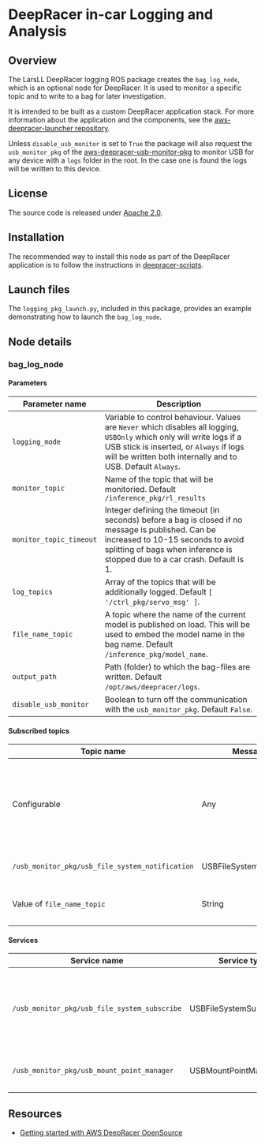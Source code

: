 # DeepRacer in-car Logging and Analysis

## Overview

The LarsLL DeepRacer logging ROS package creates the `bag_log_node`, which is an optional node for DeepRacer. It is used to monitor a specific topic and to write to a bag for later investigation.

It is intended to be built as a custom DeepRacer application stack. For more information about the application and the components, see the  [aws-deepracer-launcher repository](https://github.com/aws-deepracer/aws-deepracer-launcher).

Unless `disable_usb_monitor` is set to `True` the package will also request the `usb_monitor_pkg` of the [aws-deepracer-usb-monitor-pkg](https://github.com/aws-deepracer/aws-deepracer-usb-monitor-pkg) to monitor USB for any device with a `logs` folder in the root. In the case one is found the logs will be written to this device.

## License

The source code is released under [Apache 2.0](https://aws.amazon.com/apache-2-0/).

## Installation

The recommended way to install this node as part of the DeepRacer application is to follow the instructions in [deepracer-scripts](https://github.com/davidfsmith/deepracer-scripts).

## Launch files

The `logging_pkg_launch.py`, included in this package, provides an example demonstrating how to launch the `bag_log_node`.

## Node details

### bag_log_node

#### Parameters

| Parameter name   | Description  |
| ---------------- |  ----------- |
| `logging_mode` | Variable to control behaviour. Values are `Never` which disables all logging, `USBOnly` which only will write logs if a USB stick is inserted, or `Always` if logs will be written both internally and to USB. Default `Always`. | 
| `monitor_topic` | Name of the topic that will be monitoried. Default `/inference_pkg/rl_results`|
| `monitor_topic_timeout` | Integer defining the timeout (in seconds) before a bag is closed if no message is published. Can be increased to 10-15 seconds to avoid splitting of bags when inference is stopped due to a car crash. Default is 1.|
| `log_topics` | Array of the topics that will be additionally logged. Default `[ '/ctrl_pkg/servo_msg' ]`. |
| `file_name_topic` | A topic where the name of the current model is published on load. This will be used to embed the model name in the bag name. Default `/inference_pkg/model_name`.|
| `output_path` | Path (folder) to which the bag-files are written. Default `/opt/aws/deepracer/logs`. | 
| `disable_usb_monitor` | Boolean to turn off the communication with the `usb_monitor_pkg`. Default `False`. | 

#### Subscribed topics

| Topic name | Message type | Description |
| ---------- | ------------ | ----------- |
| Configurable | Any | As part of the launch-file you will define which topic the node will subscribe to.|
| `/usb_monitor_pkg/usb_file_system_notification` | USBFileSystemNotificationMsg | Notifications about new USB folder. | 
| Value of `file_name_topic` | String | Simple string with the name of the Model. | 

#### Services

| Service name | Service type | Description |
| ---------- | ------------ | ----------- |
| `/usb_monitor_pkg/usb_file_system_subscribe` | USBFileSystemSubscribeSrv | Call to register a subscription for a specific folder. In our case `logs`. |
| `/usb_monitor_pkg/usb_mount_point_manager` | USBMountPointManagerSrv | Defined service, currently unused. |


## Resources

* [Getting started with AWS DeepRacer OpenSource](https://github.com/aws-deepracer/aws-deepracer-launcher/blob/main/getting-started.md)

